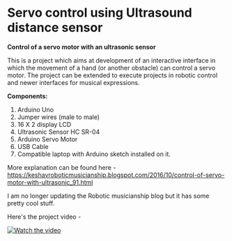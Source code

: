 # Servo control using Ultrasound distance sensor

**Control of a servo motor with an ultrasonic sensor**

This is a project which aims at development of an interactive interface in which the movement of a hand (or another obstacle) can control a servo motor. The project can be extended to execute projects in robotic control and newer interfaces for musical expressions.

**Components:**
1. Arduino Uno
2. Jumper wires (male to male)
3. 16 X 2 display LCD
4. Ultrasonic Sensor HC SR-04
5. Arduino Servo Motor
6. USB Cable
7. Compatible laptop with Arduino sketch installed on it.

More explanation can be found here - https://keshavroboticmusicianship.blogspot.com/2016/10/control-of-servo-motor-with-ultrasonic_91.html

I am no longer updating the Robotic musicianship blog but it has some pretty cool stuff.

Here's the project video - 

[![Watch the video](https://3.bp.blogspot.com/-G2Q8WLzieqI/WAnX6bt7ktI/AAAAAAAACQs/TOC1sI8fSOch6PxT1rjIybZukhViZ94UQCLcB/s1600/proteus.png)](
https://www.youtube.com/watch?v=dFT02c-rnGk
)
